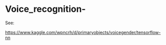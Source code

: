 # Voice_recognition-

See:

https://www.kaggle.com/wpncrh/d/primaryobjects/voicegender/tensorflow-nn